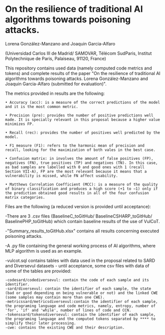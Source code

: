 # On the resilience of traditional AI algorithms towards poisoning attacks.
Lorena González-Manzano and Joaquin Garcia-Alfaro

(Universidad Carlos III de Madrid/ SAMOVAR, Télécom SudParis, Institut Polytechnique de Paris, Palaiseau, 91120, France)

This repository contains used data (namely computed code metrics and tokens) and complete results of the paper "On the resilience of traditional AI algorithms towards poisoning attacks. Lorena González-Manzano and Joaquin Garcia-Alfaro (submitted for evaluation)".

The metrics provided in results are the following:

    • Accuracy (acc): is a measure of the correct predictions of the model and it is the most common metric.
    
    • Precision (pre): provides the number of positive predictions well made. It is specially relevant in this proposal because a higher value minimizes FP.
    
    • Recall (rec): provides the number of positives well predicted by the model.
    
    • F1 measure (F1): refers to the harmonic mean of precision and recall, looking for the maximization of both vales in the best case.
    
    • Confusion matrix: in involves the amount of false positives (FP), negatives (FN), true positives (TP) and negatives (TN). In this case, as bad samples are labelled with 0 and good ones with 1 (recall Section VII-A), FP are the most relevant because it means that a vulnerability is missed, while FN affect usability.
    
    • Matthews Correlation Coefficient (MCC): is a measure of the quality of binary classification and produces a high score (+1 to −1) only if the prediction obtained good results in all of the four confusion matrix categories.
    
Files are the following (a reduced version is provided until acceptance):

-There are 3 .csv files (BaselineC_toGitHub/ BaselineCSHARP_toGitHub/ BaselinePHP_toGitHub) which contain baseline results of the use of VulCoT.

-"Summary_results_toGitHub.xlsx" contains all results concerning executed poisoning attacks.

-A .py file containing the general working process of AI algorithms, where MLP algorithm is used as an example.

-vulcot.sql contains tables with data used in the proposal related to SARD and Diversevul datasets - until acceptance, some csv files with data of some of the tables are provided:
 
    -codesard/codediversevul: contain the code of each sample and its identifier.
    -sard/diversevul: contain the identifier of each sample, the state (bad or good depending on being vulnerable or not) and the linked CWE (some samples may contain more than one CWE).
    -metricssard/metricsdiversevul:contain the identifier of each sample, the programing language and code metrics, namely, entropy, number of 'for', 'if' and 'while', number of lines of code and CCN.
    -tokenssard/tokensdiversevul: contain the identifier of each sample, the programing language and the computed tokens separated by **** to simplify their later processing.
    -cwe: contains the existing CWE and their description.
